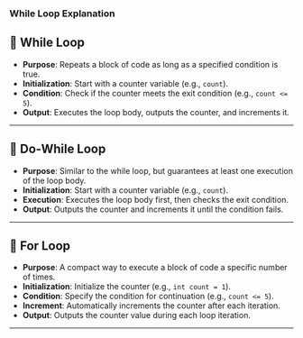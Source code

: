 
### While Loop Explanation

## 🚦 While Loop
- **Purpose**: Repeats a block of code as long as a specified condition is true.
- **Initialization**: Start with a counter variable (e.g., `count`).
- **Condition**: Check if the counter meets the exit condition (e.g., `count <= 5`).
- **Output**: Executes the loop body, outputs the counter, and increments it.

---



## 🚦 Do-While Loop
- **Purpose**: Similar to the while loop, but guarantees at least one execution of the loop body.
- **Initialization**: Start with a counter variable (e.g., `count`).
- **Execution**: Executes the loop body first, then checks the exit condition.
- **Output**: Outputs the counter and increments it until the condition fails.

---



## 🚦 For Loop
- **Purpose**: A compact way to execute a block of code a specific number of times.
- **Initialization**: Initialize the counter (e.g., `int count = 1`).
- **Condition**: Specify the condition for continuation (e.g., `count <= 5`).
- **Increment**: Automatically increments the counter after each iteration.
- **Output**: Outputs the counter value during each loop iteration.

---

